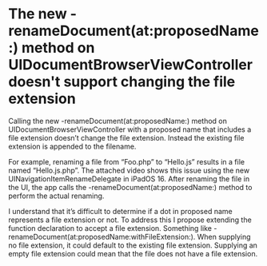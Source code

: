 # The new -renameDocument(at:proposedName:) method on UIDocumentBrowserViewController doesn't support changing the file extension

Calling the new -renameDocument(at:proposedName:) method on UIDocumentBrowserViewController with a proposed name that includes a file extension doesn’t change the file extension. Instead the existing file extension is appended to the filename.

For example, renaming a file from “Foo.php” to “Hello.js” results in a file named “Hello.js.php”. The attached video shows this issue using the new UINavigationItemRenameDelegate in iPadOS 16. After renaming the file in the UI, the app calls the -renameDocument(at:proposedName:) method to perform the actual renaming.

I understand that it’s difficult to determine if a dot in proposed name represents a file extension or not. To address this I propose extending the function declaration to accept a file extension. Something like -renameDocument(at:proposedName:withFileExtension:). When supplying no file extension, it could default to the existing file extension. Supplying an empty file extension could mean that the file does not have a file extension.